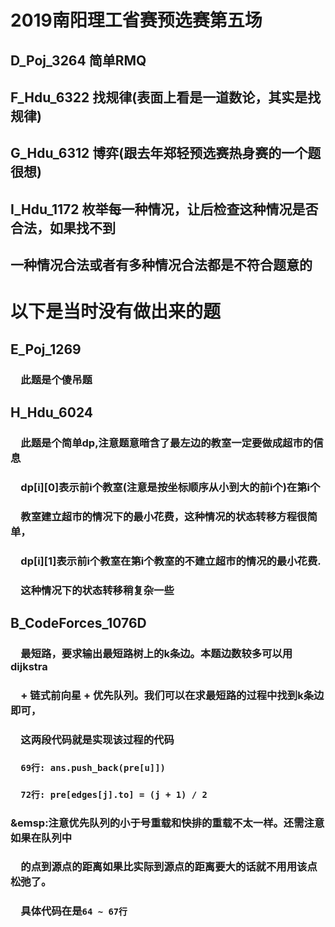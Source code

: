 # 2019南阳理工省赛预选赛第五场
## D_Poj_3264 简单RMQ
## F_Hdu_6322 找规律(表面上看是一道数论，其实是找规律)
## G_Hdu_6312 博弈(跟去年郑轻预选赛热身赛的一个题很想)
## I_Hdu_1172 枚举每一种情况，让后检查这种情况是否合法，如果找不到
##            一种情况合法或者有多种情况合法都是不符合题意的
# 以下是当时没有做出来的题
## E_Poj_1269
### &emsp;此题是个傻吊题
## H_Hdu_6024
### &emsp;此题是个简单dp,注意题意暗含了最左边的教室一定要做成超市的信息
### &emsp;dp[i][0]表示前i个教室(注意是按坐标顺序从小到大的前i个)在第i个
### &emsp;教室建立超市的情况下的最小花费，这种情况的状态转移方程很简单，
### &emsp;dp[i][1]表示前i个教室在第i个教室的不建立超市的情况的最小花费.
### &emsp;这种情况下的状态转移稍复杂一些
## B_CodeForces_1076D
### &emsp;最短路，要求输出最短路树上的k条边。本题边数较多可以用dijkstra
### &emsp;+ 链式前向星 + 优先队列。我们可以在求最短路的过程中找到k条边即可，
### &emsp;这两段代码就是实现该过程的代码
### &emsp;`69行: ans.push_back(pre[u]])`
### &emsp;`72行: pre[edges[j].to] = (j + 1) / 2`
### &emsp:注意优先队列的小于号重载和快排的重载不太一样。还需注意如果在队列中
### &emsp;的点到源点的距离如果比实际到源点的距离要大的话就不用用该点松弛了。
### &emsp;具体代码在是`64 ~ 67行`

